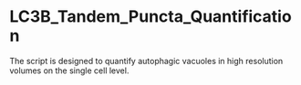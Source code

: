 # LC3B_Tandem_Puncta_Quantification
The script is designed to quantify autophagic vacuoles in high resolution volumes on the single cell level.
